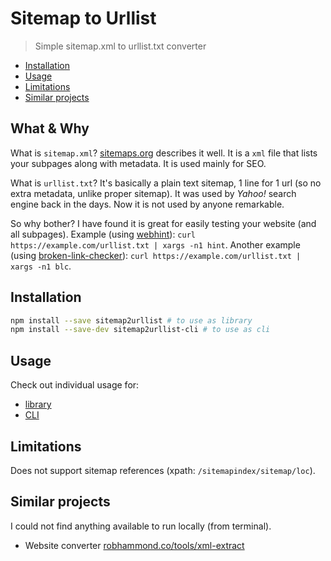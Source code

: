 # Sitemap to Urllist

> Simple sitemap.xml to urllist.txt converter

<!-- toc -->

- [Installation](#installation)
- [Usage](#usage)
- [Limitations](#limitations)
- [Similar projects](#similar-projects)

<!-- tocstop -->

## What & Why

What is `sitemap.xml`?
[sitemaps.org](https://www.sitemaps.org/protocol.html) describes it well.
It is a `xml` file that lists your subpages along with metadata.
It is used mainly for SEO.

What is `urllist.txt`?
It's basically a plain text sitemap, 1 line for 1 url (so no extra metadata,
unlike proper sitemap).
It was used by *Yahoo!* search engine back in the days.
Now it is not used by anyone remarkable.

So why bother?
I have found it is great for easily testing your website (and all subpages).
Example (using [webhint](https://github.com/webhintio/hint#readme)):
`curl https://example.com/urllist.txt | xargs -n1 hint`.
Another example (using [broken-link-checker](https://github.com/stevenvachon/broken-link-checker#readme)):
`curl https://example.com/urllist.txt | xargs -n1 blc`.

## Installation

```sh
npm install --save sitemap2urllist # to use as library
npm install --save-dev sitemap2urllist-cli # to use as cli
```

## Usage

Check out individual usage for:

- [library](./lib/README.md)
- [CLI](./cli/README.md)

## Limitations

Does not support sitemap references (xpath: `/sitemapindex/sitemap/loc`).

## Similar projects

I could not find anything available to run locally (from terminal).

- Website converter
  [robhammond.co/tools/xml-extract](https://robhammond.co/tools/xml-extract)
